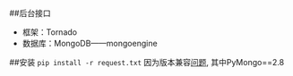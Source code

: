##后台接口

- 框架：Tornado
- 数据库：MongoDB——mongoengine

##安装
`pip install -r request.txt`
因为版本兼容[问题](https://github.com/MongoEngine/mongoengine/issues/935), 其中PyMongo==2.8
